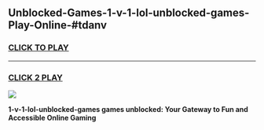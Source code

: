 
## Unblocked-Games-1-v-1-lol-unblocked-games-Play-Online-#tdanv
<h3>
<a href="https://premium.freeplayer.one?title=1-v-1-lol-unblocked-games&ref=27F">CLICK TO PLAY</a></h3>
<hr>

<h3>
<a href="https://premium.freeplayer.one?title=1-v-1-lol-unblocked-games&ref=27F">CLICK 2 PLAY</a>
  
</h3>

<a href="https://premium.freeplayer.one?title=1-v-1-lol-unblocked-games&ref=27F"><img src="https://clearcache.store/games.png"></a>


**1-v-1-lol-unblocked-games games unblocked: Your Gateway to Fun and Accessible Online Gaming**
